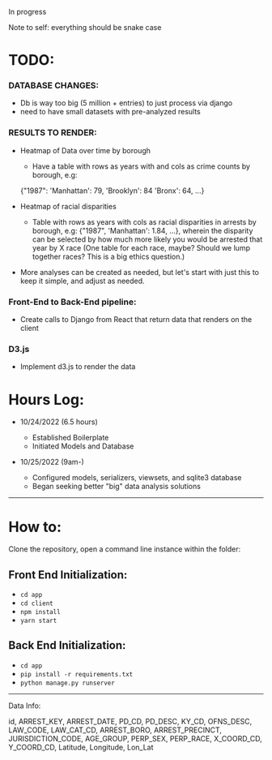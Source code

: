 In progress

Note to self: everything should be snake case

# TODO:

### DATABASE CHANGES:
- Db is way too big (5 million + entries) to just process via django
- need to have small datasets with pre-analyzed results

### RESULTS TO RENDER:

- Heatmap of Data over time by borough
  - Have a table with rows as years with and cols as crime counts by borough, e.g: 
  
  {"1987": 'Manhattan': 79, 'Brooklyn': 84 'Bronx': 64, ...}

- Heatmap of racial disparities
  - Table with rows as years with cols as racial disparities in arrests by borough, e.g:   {"1987", 'Manhattan': 1.84, ...}, wherein the disparity can be selected by how much more likely you would be arrested that year by X race (One table for each race, maybe? Should we lump together races? This is a big ethics question.)

- More analyses can be created as needed, but let's start with just this to keep it simple, and adjust as needed.

### Front-End to Back-End pipeline:
- Create calls to Django from React that return data that renders on the client

### D3.js
- Implement d3.js to render the data


# Hours Log:
- 10/24/2022 (6.5 hours)
    - Established Boilerplate
    - Initiated Models and Database

- 10/25/2022 (9am-)
    - Configured models, serializers, viewsets, and sqlite3 database
    - Began seeking better "big" data analysis solutions



---

# How to:

Clone the repository, open a command line instance within the folder:


## Front End Initialization:

- `cd app`
- `cd client`
- `npm install`
- `yarn start`

## Back End Initialization:


- `cd app`
- `pip install -r requirements.txt`
- `python manage.py runserver`

---

Data Info:

id,
ARREST_KEY,
ARREST_DATE,
PD_CD,
PD_DESC,
KY_CD,
OFNS_DESC,
LAW_CODE,
LAW_CAT_CD, 
ARREST_BORO,
ARREST_PRECINCT,
JURISDICTION_CODE,
AGE_GROUP,
PERP_SEX,
PERP_RACE,
X_COORD_CD,
Y_COORD_CD,
Latitude,
Longitude,
Lon_Lat